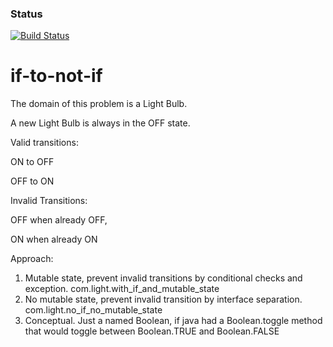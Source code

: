 ### Status
[![Build Status](https://api.travis-ci.org/codehackerr/if-to-not-if.png)](https://api.travis-ci.org/codehackerr/if-to-not-if.png)

if-to-not-if
=============

The domain of this problem is a Light Bulb.

A new Light Bulb is always in the OFF state.

Valid transitions:

 ON to OFF

 OFF to ON

Invalid Transitions:

 OFF when already OFF,

 ON when already ON

Approach:

1. Mutable state, prevent invalid transitions by conditional checks and exception. com.light.with_if_and_mutable_state
2. No mutable state, prevent invalid transition by interface separation. com.light.no_if_no_mutable_state
3. Conceptual. Just a named Boolean, if java had a Boolean.toggle method that would toggle between Boolean.TRUE and Boolean.FALSE


